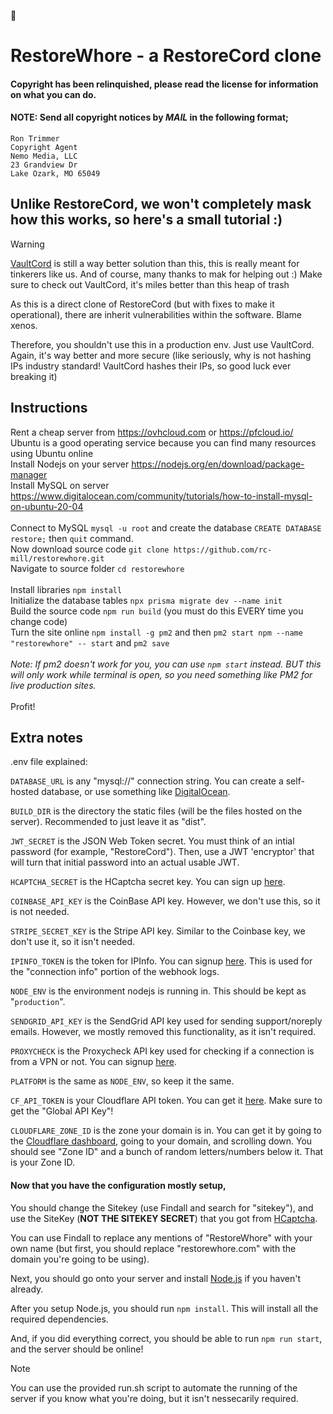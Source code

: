 👋
# RestoreWhore - a RestoreCord clone
#### Copyright has been relinquished, please read the license for information on what you can do.
#### NOTE: Send all copyright notices by *MAIL* in the following format;
```
Ron Trimmer
Copyright Agent
Nemo Media, LLC
23 Grandview Dr
Lake Ozark, MO 65049
```

## Unlike RestoreCord, we won't completely mask how this works, so here's a small tutorial :)
> [!WARNING]
> [VaultCord](https://vaultcord.com) is still a way better solution than this, this is really meant for tinkerers like us. And of course, many thanks to mak for helping out :) Make sure to check out VaultCord, it's miles better than this heap of trash
> 
> As this is a direct clone of RestoreCord (but with fixes to make it operational), there are inherit vulnerabilities within the software. Blame xenos.
> 
> Therefore, you shouldn't use this in a production env. Just use VaultCord. Again, it's way better and more secure (like seriously, why is not hashing IPs industry standard! VaultCord hashes their IPs, so good luck ever breaking it)

## Instructions

Rent a cheap server from https://ovhcloud.com or https://pfcloud.io/ Ubuntu is a good operating service because you can find many resources using Ubuntu online
<br>
Install Nodejs on your server https://nodejs.org/en/download/package-manager
<br>
Install MySQL on server https://www.digitalocean.com/community/tutorials/how-to-install-mysql-on-ubuntu-20-04
<br><br>
Connect to MySQL `mysql -u root` and create the database `CREATE DATABASE restore;` then `quit` command.
<br>
Now download source code `git clone https://github.com/rc-mill/restorewhore.git`
<br>
Navigate to source folder `cd restorewhore`
<br><br>
Install libraries `npm install`
<br>
Initialize the database tables `npx prisma migrate dev --name init`
<br>
Build the source code `npm run build` (you must do this EVERY time you change code)
<br>
Turn the site online `npm install -g pm2` and then `pm2 start npm --name "restorewhore" -- start` and `pm2 save`
<br><br>
*Note: If pm2 doesn't work for you, you can use `npm start` instead. BUT this will only work while terminal is open, so you need something like PM2 for live production sites.*
<br><br>
Profit!

## Extra notes

.env file explained:

`DATABASE_URL` is any "mysql://" connection string. You can create a self-hosted database, or use something like [DigitalOcean](https://digitalocean.com).

`BUILD_DIR` is the directory the static files (will be the files hosted on the server). Recommended to just leave it as "dist".

`JWT_SECRET` is the JSON Web Token secret. You must think of an intial password (for example, "RestoreCord"). Then, use a JWT 'encryptor' that will turn that initial password into an actual usable JWT.

`HCAPTCHA_SECRET` is the HCaptcha secret key. You can sign up [here](https://hcaptcha.com). 

`COINBASE_API_KEY` is the CoinBase API key. However, we don't use this, so it is not needed.

`STRIPE_SECRET_KEY` is the Stripe API key. Similar to the Coinbase key, we don't use it, so it isn't needed.

`IPINFO_TOKEN` is the token for IPInfo. You can signup [here](https://ipinfo.io). This is used for the "connection info" portion of the webhook logs.

`NODE_ENV` is the environment nodejs is running in. This should be kept as "`production`".

`SENDGRID_API_KEY` is the SendGrid API key used for sending support/noreply emails. However, we mostly removed this functionality, as it isn't required.

`PROXYCHECK` is the Proxycheck API key used for checking if a connection is from a VPN or not. You can signup [here](https://proxycheck.io).

`PLATFORM` is the same as `NODE_ENV`, so keep it the same.

`CF_API_TOKEN` is your Cloudflare API token. You can get it [here](https://dash.cloudflare.com/profile/api-tokens). Make sure to get the "Global API Key"!

`CLOUDFLARE_ZONE_ID` is the zone your domain is in. You can get it by going to the [Cloudflare dashboard](https://dash.cloudflare.com), going to your domain, and scrolling down. You should see "Zone ID" and a bunch of random letters/numbers below it. That is your Zone ID.

#### Now that you have the configuration mostly setup,
You should change the Sitekey (use Findall and search for "sitekey"), and use the SiteKey (**NOT THE SITEKEY SECRET**) that you got from [HCaptcha](https://hcaptcha.com).

You can use Findall to replace any mentions of "RestoreWhore" with your own name (but first, you should replace "restorewhore.com" with the domain you're going to be using).

Next, you should go onto your server and install [Node.js](https://nodejs.org) if you haven't already.

After you setup Node.js, you should run `npm install`. This will install all the required dependencies.

And, if you did everything correct, you should be able to run `npm run start`, and the server should be online!

> [!NOTE]
> You can use the provided run.sh script to automate the running of the server if you know what you're doing, but it isn't nessecarily required.
